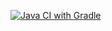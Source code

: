 [![Java CI with Gradle](https://github.com/Marpolle/test2/actions/workflows/gradle.yml/badge.svg)](https://github.com/Marpolle/test2/actions/workflows/gradle.yml)